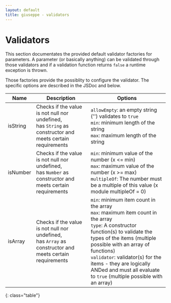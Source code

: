 ```yaml
---
layout: default
title: giuseppe - validators
---
```

# Validators

This section documentates the provided default validator factories for parameters.
A parameter (or basically anything) can be validated through those 
validators and if a validation function returns `false` a runtime exception is thrown.

Those factories provide the possiblity to configure the validator.
The specific options are described in the JSDoc and below.

| Name      | Description                                                                                                  | Options |
| --------- | ------------------------------------------------------------------------------------------------------------ | ------- |
| isString  | Checks if the value is not null nor undefined,<br>has `String` as constructor and meets certain requirements | `allowEmpty`: an empty string ('') validates to `true`<br>`min`: minimum length of the string<br>`max`: maximum length of the string |
| isNumber  | Checks if the value is not null nor undefined,<br>has `Number` as constructor and meets certain requirements | `min`: minimum value of the number (x <= min)<br>`max`: maximum value of the number (x >= max)<br>`multipleOf`: The number must be a multiple of this value (x module multipleOf = 0) |
| isArray   | Checks if the value is not null nor undefined,<br>has `Array` as constructor and meets certain requirements  | `min`: minimum item count in the array<br>`max`: maximum item count in the array<br>`type`: A constructor function(s) to validate the types of the items (multiple possible with an array of functions)<br>`validator`: validator(s) for the items - they are logically ANDed and must all evaluate to `true` (multiple possible with an array) |
{: class="table"}